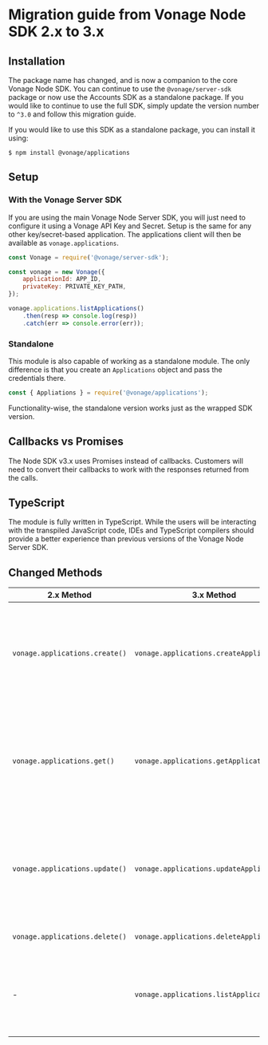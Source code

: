 # Migration guide from Vonage Node SDK 2.x to 3.x

## Installation

The package name has changed, and is now a companion to the core Vonage Node SDK. You can continue to use the `@vonage/server-sdk` package or now use the Accounts SDK as a standalone package. If you would like to continue to use the full SDK, simply update the version number to `^3.0` and follow this migration guide.

If you would like to use this SDK as a standalone package, you can install it using:

```console
$ npm install @vonage/applications
```
## Setup

### With the Vonage Server SDK
If you are using the main Vonage Node Server SDK, you will just need to configure it using a Vonage API Key and Secret. Setup is the same for any other key/secret-based application. The applications client will then be available as `vonage.applications`.

```js
const Vonage = require('@vonage/server-sdk');

const vonage = new Vonage({
    applicationId: APP_ID,
    privateKey: PRIVATE_KEY_PATH,
});

vonage.applications.listApplications()
    .then(resp => console.log(resp))
    .catch(err => console.error(err));
```

### Standalone
This module is also capable of working as a standalone module. The only difference is that you create an `Applications` object and pass the credentials there.

```js
const { Appliations } = require('@vonage/applications');
```

Functionality-wise, the standalone version works just as the wrapped SDK version.

## Callbacks vs Promises

The Node SDK v3.x uses Promises instead of callbacks. Customers will need to convert their callbacks to work with the responses returned from the calls. 

## TypeScript

The module is fully written in TypeScript. While the users will be interacting with the transpiled JavaScript code, IDEs and TypeScript compilers should provide a better experience than previous versions of the Vonage Node Server SDK.

## Changed Methods

| 2.x Method | 3.x Method | Notes |
|----------------|---------------|-------|
| `vonage.applications.create()` | `vonage.applications.createApplication()` | The method has been renamed, and now takes an Application object instead of individual parameters |
| `vonage.applications.get()` | `vonage.applications.getApplication()` | The method has been renamed, and now takes an Application ID to return just the single application object |
| `vonage.applications.update()` | `vonage.applications.updateApplication()` | The method has been renamed, and now takes an Application object instead of individual parameters |
| `vonage.applications.delete()` | `vonage.applications.deleteApplication()` | The method has been renamed |
| - | `vonage.applications.listApplication()` | The method has been added to allow searching and listing of applications |
